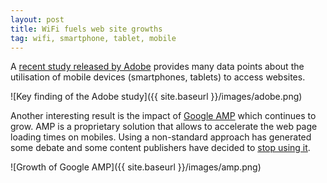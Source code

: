 ```yaml
---
layout: post
title: WiFi fuels web site growths
tag: wifi, smartphone, tablet, mobile
---
```


A [recent study released by Adobe](https://www.slideshare.net/adobe/adobe-mobile-trends-refresh-q2-2017) provides many data points about the utilisation of
mobile devices (smartphones, tablets) to access websites. 
 
![Key finding of the Adobe study]({{ site.baseurl }}/images/adobe.png)

Another interesting result is the impact of [Google AMP](https://en.wikipedia.org/wiki/Accelerated_Mobile_Pages) which continues to grow. AMP is a
proprietary solution that allows to accelerate the web page loading times
on mobiles. Using a non-standard approach has generated some debate and
some content publishers have decided to [stop using it](https://www.alexkras.com/i-decided-to-disable-amp-on-my-site/).

![Growth of Google AMP]({{ site.baseurl }}/images/amp.png)